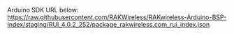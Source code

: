Arduino SDK URL below: 
https://raw.githubusercontent.com/RAKWireless/RAKwireless-Arduino-BSP-Index/staging/RUI_4.0.2_252/package_rakwireless.com_rui_index.json
